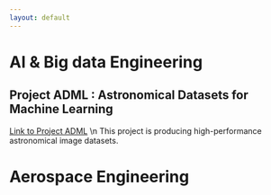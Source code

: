 ```yaml
---
layout: default
---
```


# AI & Big data Engineering

## Project ADML : Astronomical Datasets for Machine Learning
[Link to Project ADML](./another-page.html)
\n
This project is producing high-performance astronomical image datasets.

# Aerospace Engineering

